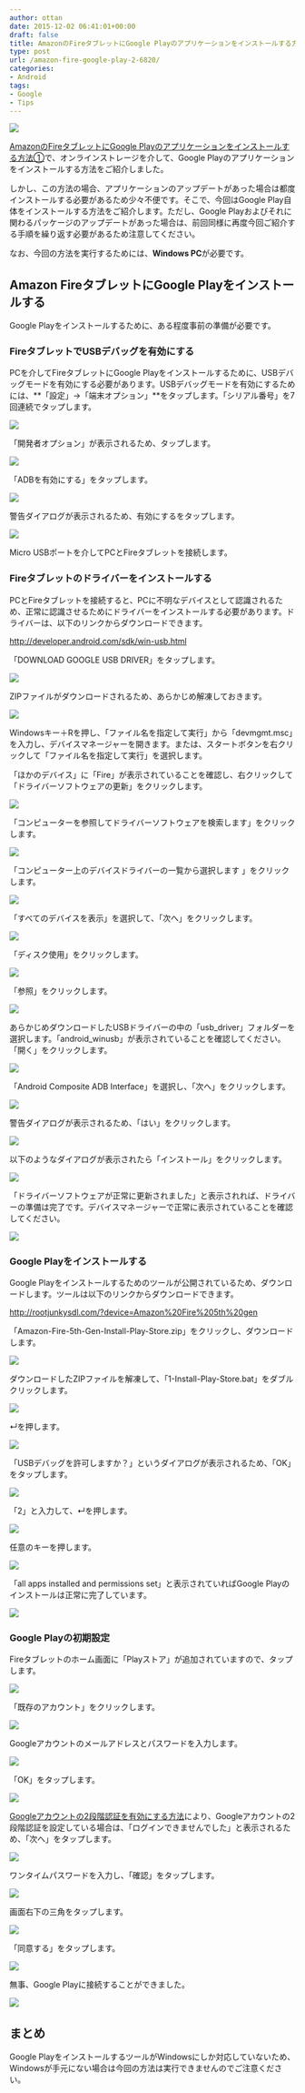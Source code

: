 ```yaml
---
author: ottan
date: 2015-12-02 06:41:01+00:00
draft: false
title: AmazonのFireタブレットにGoogle Playのアプリケーションをインストールする方法②
type: post
url: /amazon-fire-google-play-2-6820/
categories:
- Android
tags:
- Google
- Tips
---
```


![](/images/2015/12/151202-565e897277c1d-1.jpg)






[AmazonのFireタブレットにGoogle Playのアプリケーションをインストールする方法①](/?p=3013)で、オンラインストレージを介して、Google Playのアプリケーションをインストールする方法をご紹介しました。





しかし、この方法の場合、アプリケーションのアップデートがあった場合は都度インストールする必要があるため少々不便です。そこで、今回はGoogle Play自体をインストールする方法をご紹介します。ただし、Google Playおよびそれに関わるパッケージのアップデートがあった場合は、前回同様に再度今回ご紹介する手順を繰り返す必要があるため注意してください。





なお、今回の方法を実行するためには、**Windows PC**が必要です。





## Amazon FireタブレットにGoogle Playをインストールする





Google Playをインストールするために、ある程度事前の準備が必要です。





### FireタブレットでUSBデバッグを有効にする





PCを介してFireタブレットにGoogle Playをインストールするために、USBデバッグモードを有効にする必要があります。USBデバッグモードを有効にするためには、**「設定」→「端末オプション」**をタップします。「シリアル番号」を7回連続でタップします。





![](/images/2015/12/151202-565e89738f322.png)






「開発者オプション」が表示されるため、タップします。





![](/images/2015/12/151202-565e89757264e.png)






「ADBを有効にする」をタップします。





![](/images/2015/12/151202-565e8976a145e.png)






警告ダイアログが表示されるため、有効にするをタップします。





![](/images/2015/12/151202-565e8977db238.png)






Micro USBポートを介してPCとFireタブレットを接続します。





### Fireタブレットのドライバーをインストールする





PCとFireタブレットを接続すると、PCに不明なデバイスとして認識されるため、正常に認識させるためにドライバーをインストールする必要があります。ドライバーは、以下のリンクからダウンロードできます。



http://developer.android.com/sdk/win-usb.html



「DOWNLOAD GOOGLE USB DRIVER」をタップします。





![](/images/2015/12/151202-565e897ab54e1.png)






ZIPファイルがダウンロードされるため、あらかじめ解凍しておきます。





![](/images/2015/12/151202-565e897c76525.png)






Windowsキー＋Rを押し、「ファイル名を指定して実行」から「devmgmt.msc」を入力し、デバイスマネージャーを開きます。または、スタートボタンを右クリックして「ファイル名を指定して実行」を選択します。





「ほかのデバイス」に「Fire」が表示されていることを確認し、右クリックして「ドライバーソフトウェアの更新」をクリックします。






![](/images/2015/12/151202-565e897e054a6.png)






「コンピューターを参照してドライバーソフトウェアを検索します」をクリックします。





![](/images/2015/12/151202-565e8980002b3.png)






「コンピューター上のデバイスドライバーの一覧から選択します
」をクリックします。





![](/images/2015/12/151202-565e8981bd239.png)






「すべてのデバイスを表示」を選択して、「次へ」をクリックします。





![](/images/2015/12/151202-565e89835d325.png)






「ディスク使用」をクリックします。





![](/images/2015/12/151202-565e898539504.png)






「参照」をクリックします。





![](/images/2015/12/151202-565e8986dda02.png)






あらかじめダウンロードしたUSBドライバーの中の「usb_driver」フォルダーを選択します。「android_winusb」が表示されていることを確認してください。「開く」をクリックします。





![](/images/2015/12/151202-565e898826094.png)






「Android Composite ADB Interface」を選択し、「次へ」をクリックします。





![](/images/2015/12/151202-565e89896dd12.png)






警告ダイアログが表示されるため、「はい」をクリックします。





![](/images/2015/12/151202-565e898ad97ce.png)






以下のようなダイアログが表示されたら「インストール」をクリックします。





![](/images/2015/12/151202-565e898c18603.png)






「ドライバーソフトウェアが正常に更新されました」と表示されれば、ドライバーの準備は完了です。デバイスマネージャーで正常に表示されていることを確認してください。





![](/images/2015/12/151202-565e898d47be4.png)






### Google Playをインストールする





Google Playをインストールするためのツールが公開されているため、ダウンロードします。ツールは以下のリンクからダウンロードできます。



http://rootjunkysdl.com/?device=Amazon%20Fire%205th%20gen



「Amazon-Fire-5th-Gen-Install-Play-Store.zip」をクリックし、ダウンロードします。





![](/images/2015/12/151202-565e928390591.png)






ダウンロードしたZIPファイルを解凍して、「1-Install-Play-Store.bat」をダブルクリックします。





![](/images/2015/12/151202-565e898e94299.png)






↵を押します。





![](/images/2015/12/151202-565e899024989.png)






「USBデバッグを許可しますか？」というダイアログが表示されるため、「OK」をタップします。





![](/images/2015/12/151202-565e89793dabc.png)







「2」と入力して、↵を押します。





![](/images/2015/12/151202-565e899157230.png)






任意のキーを押します。





![](/images/2015/12/151202-565e8992825a3.png)






「all apps installed and permissions set」と表示されていればGoogle Playのインストールは正常に完了しています。





![](/images/2015/12/151202-565e8993ca9f6.png)






### Google Playの初期設定





Fireタブレットのホーム画面に「Playストア」が追加されていますので、タップします。





![](/images/2015/12/151202-565e899591fce.png)






「既存のアカウント」をクリックします。





![](/images/2015/12/151202-565e8997c1d86.png)






Googleアカウントのメールアドレスとパスワードを入力します。





![](/images/2015/12/151202-565e8998f2ad6.png)






「OK」をタップします。





![](/images/2015/12/151202-565e899a34021.png)






[Googleアカウントの2段階認証を有効にする方法](/google-two-step-authentication-890/)により、Googleアカウントの2段階認証を設定している場合は、「ログインできませんでした」と表示されるため、「次へ」をタップします。





![](/images/2015/12/151202-565e899b693c0.png)






ワンタイムパスワードを入力し、「確認」をタップします。





![](/images/2015/12/151202-565e899ca8b70.png)






画面右下の三角をタップします。





![](/images/2015/12/151202-565e899de5c0e.png)






「同意する」をタップします。





![](/images/2015/12/151202-565e89a02dec5.png)






無事、Google Playに接続することができました。





![](/images/2015/12/151202-565e89a1a7827.png)






## まとめ





Google PlayをインストールするツールがWindowsにしか対応していないため、Windowsが手元にない場合は今回の方法は実行できませんのでご注意ください。
